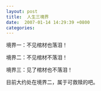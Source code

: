 ```yaml
---
layout: post
title:  人生三境界
date:  2007-01-14 14:29:39 +0800
categories:
---
```

境界一：不见棺材也落泪！

境界二：不见棺材不落泪！

境界三：见了棺材也不落泪！

目前大约处在境界二，属于可救赎的吧。
